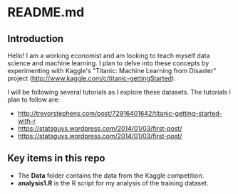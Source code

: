 # README.md
## Introduction
Hello! I am a working economist and am looking to teach myself data science and machine learning. I plan to delve into these concepts by experimenting with Kaggle's "Titanic: Machine Learning from Disaster" project (http://www.kaggle.com/c/titanic-gettingStarted).

I will be following several tutorials as I explore these datasets. The tutorials I plan to follow are:
- http://trevorstephens.com/post/72916401642/titanic-getting-started-with-r
- https://statsguys.wordpress.com/2014/01/03/first-post/
- https://statsguys.wordpress.com/2014/01/03/first-post/

## Key items in this repo
- The **Data** folder contains the data from the Kaggle competition.
- **analysis1.R** is the R script for my analysis of the training dataset.
